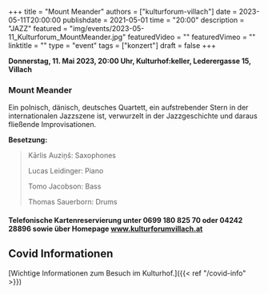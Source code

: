 +++
title = "Mount Meander"
authors = ["kulturforum-villach"]
date = 2023-05-11T20:00:00
publishdate = 2021-05-01
time = "20:00"
description = "JAZZ"
featured = "img/events/2023-05-11_Kulturforum_MountMeander.jpg"
featuredVideo = ""
featuredVimeo = ""
linktitle = ""
type = "event"
tags = ["konzert"]
draft = false
+++

**Donnerstag, 11. Mai 2023, 20:00 Uhr, Kulturhof:keller, Lederergasse 15, Villach**

### Mount Meander

Ein polnisch, dänisch, deutsches Quartett, ein aufstrebender Stern in der internationalen Jazzszene ist, verwurzelt in der Jazzgeschichte und daraus fließende Improvisationen.

**Besetzung:**

>Kārlis Auziņš: Saxophones
>
>Lucas Leidinger: Piano
>
>Tomo Jacobson: Bass
>
>Thomas Sauerborn: Drums


#### Telefonische Kartenreservierung unter 0699 180 825 70 oder 04242 28896  sowie über Homepage www.kulturforumvillach.at                             


## Covid Informationen

[Wichtige Informationen zum Besuch im Kulturhof.]({{< ref "/covid-info" >}})

